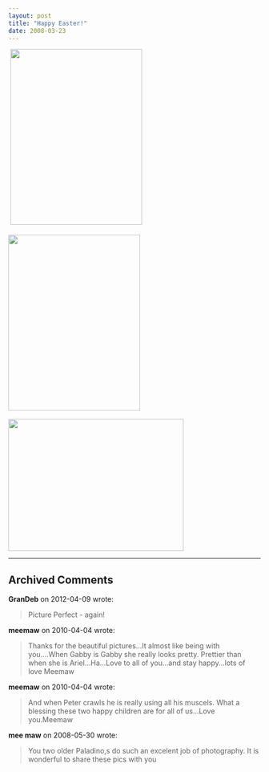 ```yaml
---
layout: post
title: "Happy Easter!"
date: 2008-03-23
---
```


<p> <img height="350" alt="" src="http://www.thepaladinos.com/Portals/thepaladinos/Blog/Files/1/86/P1020461 (Custom).JPG " width="263"/><br/>
<br/>
<img height="350" alt="" src="http://www.thepaladinos.com/Portals/thepaladinos/Blog/Files/1/86/P1020433 (Custom).JPG " width="263"/><br/>
<br/>
<img height="263" alt="" src="http://www.thepaladinos.com/Portals/thepaladinos/Blog/Files/1/86/P1020449 (Custom).JPG " width="350"/></p>


---

## Archived Comments

**GranDeb** on 2012-04-09 wrote:

> Picture Perfect - again!

**meemaw** on 2010-04-04 wrote:

> Thanks for the beautiful pictures...It almost like being with you....When Gabby is Gabby she really looks pretty.  Prettier than when she is Ariel...Ha...Love to all of you...and stay happy...lots of love Meemaw

**meemaw** on 2010-04-04 wrote:

> And when Peter crawls he is really using all his muscels.  What a blessing these two happy children are for all of us...Love you.Meemaw

**mee maw** on 2008-05-30 wrote:

> You two older Paladino,s do such an excelent job of photography.  It is wonderful to share these pics with you
